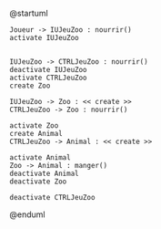 @startuml

	Joueur -> IUJeuZoo : nourrir()
	activate IUJeuZoo
	
	
	IUJeuZoo -> CTRLJeuZoo : nourrir()
	deactivate IUJeuZoo
	activate CTRLJeuZoo
	create Zoo
	
	IUJeuZoo -> Zoo : << create >>
	CTRLJeuZoo -> Zoo : nourrir()
	
	activate Zoo
	create Animal
	CTRLJeuZoo -> Animal : << create >>
	
	activate Animal
	Zoo -> Animal : manger()
	deactivate Animal
	deactivate Zoo

	deactivate CTRLJeuZoo
@enduml
